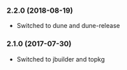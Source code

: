 ### 2.2.0 (2018-08-19)

  * Switched to dune and dune-release


### 2.1.0 (2017-07-30)

  * Switched to jbuilder and topkg
